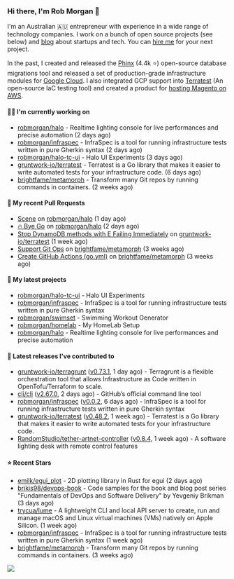 ### Hi there, I'm Rob Morgan 👋

I'm an Australian 🇦🇺 entrepreneur with experience in a wide range of technology companies. I work on a bunch of
open source projects (see below) and [blog](https://robmorgan.id.au/) about startups and tech. You can [hire me](https://robmorgan.id.au/work-with-me/)
for your next project.

In the past, I created and released the [Phinx](https://github.com/cakephp/phinx) (4.4k ⭐️) open-source database migrations tool
and released a set of production-grade infrastructure modules for [Google Cloud](https://cloud.google.com/blog/products/devops-sre/deploying-a-production-grade-helm-release-on-gke-with-terraform).
I also integrated GCP support into [Terratest](https://github.com/gruntwork-io/terratest) (An open-source IaC testing tool) and created a product for [hosting Magento on AWS](https://github.com/magecloudkit/magecloudkit).

#### 👨‍💻 I'm currently working on

- [robmorgan/halo](https://github.com/robmorgan/halo) - Realtime lighting console for live performances and precise automation (2 days ago)
- [robmorgan/infraspec](https://github.com/robmorgan/infraspec) - InfraSpec is a tool for running infrastructure tests written in pure Gherkin syntax (2 days ago)
- [robmorgan/halo-tc-ui](https://github.com/robmorgan/halo-tc-ui) - Halo UI Experiments (3 days ago)
- [gruntwork-io/terratest](https://github.com/gruntwork-io/terratest) -  Terratest is a Go library that makes it easier to write automated tests for your infrastructure code. (6 days ago)
- [brightfame/metamorph](https://github.com/brightfame/metamorph) - Transform many Git repos by running commands in containers. (2 weeks ago)

#### 🔨 My recent Pull Requests

- [Scene](https://github.com/robmorgan/halo/pull/9) on [robmorgan/halo](https://github.com/robmorgan/halo) (1 day ago)
- [🔥 Bye Go](https://github.com/robmorgan/halo/pull/8) on [robmorgan/halo](https://github.com/robmorgan/halo) (2 days ago)
- [Stop DynamoDB methods with E Failing Immediately](https://github.com/gruntwork-io/terratest/pull/1507) on [gruntwork-io/terratest](https://github.com/gruntwork-io/terratest) (1 week ago)
- [Support Git Ops](https://github.com/brightfame/metamorph/pull/2) on [brightfame/metamorph](https://github.com/brightfame/metamorph) (3 weeks ago)
- [Create GitHub Actions (go.yml)](https://github.com/brightfame/metamorph/pull/1) on [brightfame/metamorph](https://github.com/brightfame/metamorph) (3 weeks ago)

#### 🌱 My latest projects

- [robmorgan/halo-tc-ui](https://github.com/robmorgan/halo-tc-ui) - Halo UI Experiments
- [robmorgan/infraspec](https://github.com/robmorgan/infraspec) - InfraSpec is a tool for running infrastructure tests written in pure Gherkin syntax
- [robmorgan/swimset](https://github.com/robmorgan/swimset) - Swimming Workout Generator
- [robmorgan/homelab](https://github.com/robmorgan/homelab) - My HomeLab Setup
- [robmorgan/halo](https://github.com/robmorgan/halo) - Realtime lighting console for live performances and precise automation

#### 🚀 Latest releases I've contributed to

- [gruntwork-io/terragrunt](https://github.com/gruntwork-io/terragrunt) ([v0.73.1](https://github.com/gruntwork-io/terragrunt/releases/tag/v0.73.1), 1 day ago) - Terragrunt is a flexible orchestration tool that allows Infrastructure as Code written in OpenTofu/Terraform to scale.
- [cli/cli](https://github.com/cli/cli) ([v2.67.0](https://github.com/cli/cli/releases/tag/v2.67.0), 2 days ago) - GitHub’s official command line tool
- [robmorgan/infraspec](https://github.com/robmorgan/infraspec) ([v0.0.2](https://github.com/robmorgan/infraspec/releases/tag/v0.0.2), 6 days ago) - InfraSpec is a tool for running infrastructure tests written in pure Gherkin syntax
- [gruntwork-io/terratest](https://github.com/gruntwork-io/terratest) ([v0.48.2](https://github.com/gruntwork-io/terratest/releases/tag/v0.48.2), 1 week ago) -  Terratest is a Go library that makes it easier to write automated tests for your infrastructure code.
- [RandomStudio/tether-artnet-controller](https://github.com/RandomStudio/tether-artnet-controller) ([v0.8.4](https://github.com/RandomStudio/tether-artnet-controller/releases/tag/v0.8.4), 1 week ago) - A software lighting desk with remote control features

#### ⭐ Recent Stars

- [emilk/egui_plot](https://github.com/emilk/egui_plot) - 2D plotting library in Rust for egui (2 days ago)
- [brikis98/devops-book](https://github.com/brikis98/devops-book) - Code samples for the book and blog post series &#34;Fundamentals of DevOps and Software Delivery&#34; by Yevgeniy Brikman (3 days ago)
- [trycua/lume](https://github.com/trycua/lume) - A lightweight CLI and local API server to create, run and manage macOS and Linux virtual machines (VMs) natively on Apple Silicon. (1 week ago)
- [robmorgan/infraspec](https://github.com/robmorgan/infraspec) - InfraSpec is a tool for running infrastructure tests written in pure Gherkin syntax (1 week ago)
- [brightfame/metamorph](https://github.com/brightfame/metamorph) - Transform many Git repos by running commands in containers. (3 weeks ago)

![](https://github-readme-stats.vercel.app/api?username=robmorgan&theme=vision-friendly-dark&hide_border=false&include_all_commits=true&count_private=true)

